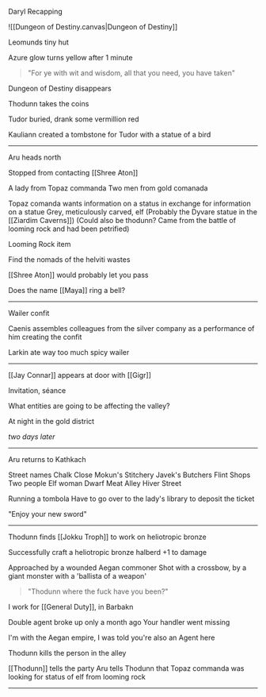 Daryl Recapping

![[Dungeon of Destiny.canvas|Dungeon of Destiny]]

Leomunds tiny hut

Azure glow turns yellow after 1 minute

> "For ye with wit and wisdom, all that you need, you have taken"

Dungeon of Destiny disappears

Thodunn takes the coins

Tudor buried, drank some vermillion red

Kauliann created a tombstone for Tudor with a statue of a bird

<hr>

Aru heads north

Stopped from contacting [[Shree Aton]]

A lady from Topaz commanda
Two men from gold comanada

Topaz comanda wants information on a status in exchange for information on a statue
Grey, meticulously carved, elf
(Probably the Dyvare statue in the [[Ziardim Caverns]])
(Could also be thodunn? Came from the battle of looming rock and had been petrified)

Looming Rock item

Find the nomads of the helviti wastes

[[Shree Aton]] would probably let you pass

Does the name [[Maya]] ring a bell?


<hr>

Wailer confit

Caenis assembles colleagues from the silver company as a performance of him creating the confit

Larkin ate way too much spicy wailer



<hr>

[[Jay Connar]] appears at door with [[Gigr]]

Invitation, séance 

What entities are going to be affecting the valley?

At night in the gold district

*two days later*












<hr>

Aru returns to Kathkach

Street names
	Chalk Close
		Mokun's Stitchery
		Javek's Butchers
		Flint Shops
			Two people
			Elf woman
			Dwarf
	Meat Alley
	Hiver Street


Running a tombola
Have to go over to the lady's library to deposit the ticket

"Enjoy your new sword"

<hr>

Thodunn finds [[Jokku Troph]] to work on heliotropic bronze

Successfully craft a heliotropic bronze halberd
+1 to damage

Approached by a wounded Aegan commoner
Shot with a crossbow, by a giant monster with a 'ballista of a weapon'

> "Thodunn where the fuck have you been?"

I work for [[General Duty]], in Barbakn

Double agent broke up only a month ago
Your handler went missing

I'm with the Aegan empire, I was told you're also an Agent here

Thodunn kills the person in the alley

[[Thodunn]] tells the party
Aru tells Thodunn that Topaz commanda was looking for status of elf from looming rock


<hr>



